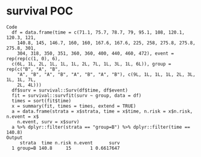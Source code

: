 # survival POC

    Code
      df = data.frame(time = c(71.1, 75.7, 78.7, 79, 95.1, 108, 120.1, 120.3, 121,
        140.8, 145, 146.7, 160, 160, 167.6, 167.6, 225, 258, 275.8, 275.8, 275.8, 301,
        304, 318, 350, 351, 360, 360, 400, 440, 460, 472), event = rep(rep(c(1, 0), 6),
      c(6L, 1L, 2L, 1L, 1L, 1L, 2L, 7L, 1L, 3L, 1L, 6L)), group = rep(c("B", "A", "B",
        "A", "B", "A", "B", "A", "B", "A", "B"), c(9L, 1L, 1L, 1L, 2L, 3L, 1L, 1L, 7L,
        2L, 4L)))
      df$surv = survival::Surv(df$time, df$event)
      fit = survival::survfit(surv ~ group, data = df)
      times = sort(fit$time)
      x = summary(fit, times = times, extend = TRUE)
      a = data.frame(strata = x$strata, time = x$time, n.risk = x$n.risk, n.event = x$
        n.event, surv = x$surv)
      a %>% dplyr::filter(strata == "group=B") %>% dplyr::filter(time == 140.8)
    Output
         strata  time n.risk n.event      surv
      1 group=B 140.8     15       1 0.6617647

